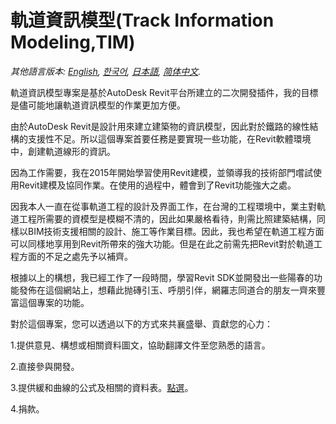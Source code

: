 # 軌道資訊模型(Track Information Modeling,TIM)

*其他語言版本: [English](README.md), [한국어](README.ko.md), [日本語](README.ja.md), [简体中文](README.zh-cn.md).*


軌道資訊模型專案是基於AutoDesk Revit平台所建立的二次開發插件，我的目標是儘可能地讓軌道資訊模型的作業更加方便。

由於AutoDesk Revit是設計用來建立建築物的資訊模型，因此對於鐵路的線性結構的支援性不足。所以這個專案首要任務是要實現一些功能，在Revit軟體環境中，創建軌道線形的資訊。

因為工作需要，我在2015年開始學習使用Revit建模，並領導我的技術部門嚐試使用Revit建模及協同作業。在使用的過程中，體會到了Revit功能強大之處。

因我本人一直在從事軌道工程的設計及界面工作，在台灣的工程環境中，業主對軌道工程所需要的資模型是模糊不清的，因此如果嚴格看待，則需比照建築結構，同樣以BIM技術支援相關的設計、施工等作業目標。因此，我也希望在軌道工程方面可以同樣地享用到Revit所帶來的強大功能。但是在此之前需先把Revit對於軌道工程方面的不足之處先予以補齊。

根據以上的構想，我已經工作了一段時間，學習Revit SDK並開發出一些陽春的功能發佈在這個網站上，想藉此抛磚引玉、呼朋引伴，網羅志同道合的朋友一齊來豐富這個專案的功能。

對於這個專案，您可以透過以下的方式來共襄盛舉、貢獻您的心力：


1.提供意見、構想或相關資料圖文，協助翻譯文件至您熟悉的語言。

2.直接參與開發。

3.提供緩和曲線的公式及相關的資料表。[點選](https://github.com/tsao100/TIM/issues/2)。

4.捐款。
